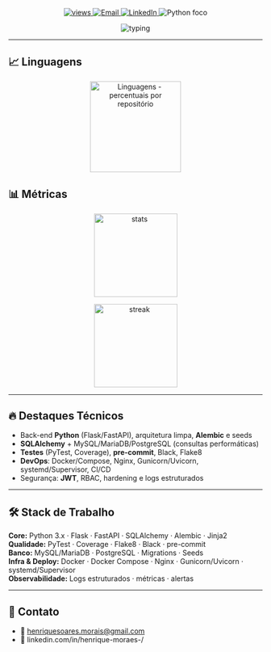 <!-- Sem banner e sem H1 no topo -->

<p align="center">
  <a href="https://github.com/Henriquesm1">
    <img src="https://komarev.com/ghpvc/?username=Henriquesm1&label=Visitas&style=flat&color=0A66C2" alt="views"/>
  </a>
  <a href="mailto:henriquesoares.morais@gmail.com">
    <img src="https://img.shields.io/badge/Email-Contato-EA4335?logo=gmail&logoColor=white" alt="Email"/>
  </a>
  <a href="https://www.linkedin.com/in/henrique-moraes-/">
    <img src="https://img.shields.io/badge/LinkedIn-Conectar-0A66C2?logo=linkedin&logoColor=white" alt="LinkedIn"/>
  </a>
  <img src="https://img.shields.io/badge/Foco-Python-3776AB?logo=python&logoColor=white" alt="Python foco"/>
</p>

<p align="center">
  <img src="https://readme-typing-svg.demolab.com?font=Fira+Code&pause=1200&center=true&vCenter=true&width=780&lines=APIs+robustas+com+Flask%2FFastAPI;SQLAlchemy+%2B+Alembic+(migrations);Observabilidade+e+Testes+automatizados;Deploy+com+Docker+%2B+Nginx+%2B+CI%2FCD" alt="typing" />
</p>

---

## 📈 Linguagens
<p align="center">
  <img height="180"
       src="https://github-readme-stats.vercel.app/api/top-langs/?username=Henriquesm1&layout=compact&theme=tokyonight&hide_border=true&langs_count=8&custom_title=Linguagens%20mais%20usadas&v=2"
       alt="Linguagens - percentuais por repositório" />
</p>

## 📊 Métricas
<div align="center">

  <!-- Stats gerais (sem rank/nota) -->
  <img height="165"
       src="https://github-readme-stats.vercel.app/api?username=Henriquesm1&show_icons=true&theme=tokyonight&hide_border=true&include_all_commits=true&count_private=true&hide=stars,issues,prs&hide_rank=true&custom_title=Estat%C3%ADsticas%20do%20Henrique&v=2"
       alt="stats" />

  <!-- Streak (não exibe nota) -->
  <img height="165"
       src="https://streak-stats.demolab.com?user=Henriquesm1&theme=tokyonight&hide_border=true&date_format=j%20M%5B%20Y%5D&mode=weekly&locale=pt_BR&v=2"
       alt="streak" />

</div>

---

## 🔥 Destaques Técnicos
- Back-end **Python** (Flask/FastAPI), arquitetura limpa, **Alembic** e seeds
- **SQLAlchemy** + MySQL/MariaDB/PostgreSQL (consultas performáticas)
- **Testes** (PyTest, Coverage), **pre-commit**, Black, Flake8
- **DevOps**: Docker/Compose, Nginx, Gunicorn/Uvicorn, systemd/Supervisor, CI/CD
- Segurança: **JWT**, RBAC, hardening e logs estruturados

---

## 🛠️ Stack de Trabalho
**Core:** Python 3.x · Flask · FastAPI · SQLAlchemy · Alembic · Jinja2  
**Qualidade:** PyTest · Coverage · Flake8 · Black · pre-commit  
**Banco:** MySQL/MariaDB · PostgreSQL · Migrations · Seeds  
**Infra & Deploy:** Docker · Docker Compose · Nginx · Gunicorn/Uvicorn · systemd/Supervisor  
**Observabilidade:** Logs estruturados · métricas · alertas

---

## 🤝 Contato
- 📧 henriquesoares.morais@gmail.com  
- 🔗 linkedin.com/in/henrique-moraes-/
